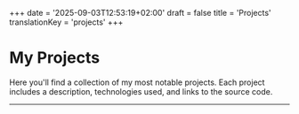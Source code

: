 +++
date = '2025-09-03T12:53:19+02:00'
draft = false
title = 'Projects'
translationKey = 'projects'
+++

# My Projects

Here you'll find a collection of my most notable projects. Each project includes a description, technologies used, and links to the source code.

---